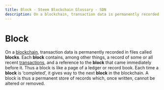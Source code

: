 ```yaml
---
title: Block - Steem Blockchain Glossary - SDN
description: On a blockchain, transaction data is permanently recorded in files called blocks. Each block contains, among other things, a record of some or all recent transactions, and a reference to the block that came immediately before it.
---
```

# Block

On a [blockchain](/glossary/blockchain.md), transaction data is permanently recorded in files called **blocks**. Each **block** contains, among other things, a record of some or all recent [transactions](/glossary/transaction.md), and a reference to the **block** that came immediately before it. Thus a block is like a page of a ledger or record book. Each time a **block** is ‘completed’, it gives way to the next **block** in the blockchain. A block is thus a permanent store of records which, once written, cannot be altered or removed. 